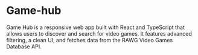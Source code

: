 # Game-hub
Game Hub is a responsive web app built with React and TypeScript that allows users to discover and search for video games. It features advanced filtering, a clean UI, and fetches data from the RAWG Video Games Database API.
